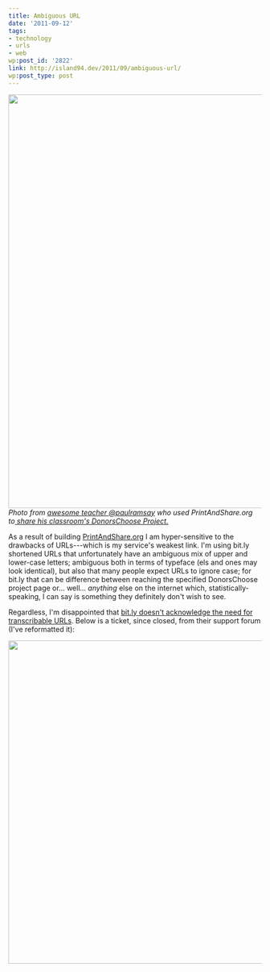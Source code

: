 ```yaml
---
title: Ambiguous URL
date: '2011-09-12'
tags:
- technology
- urls
- web
wp:post_id: '2822'
link: http://island94.dev/2011/09/ambiguous-url/
wp:post_type: post
---
```


<img class="aligncenter size-full wp-image-2826" title="donorschoose-on-coke-machine" src="http://www.island94.org/wp-content/uploads/2011/09/donorschoose-on-coke-machine.jpg" alt="" width="827" height="822" />
<em>Photo from <a href="https://twitter.com/#!/paularamsay/status/111634486302740481/">awesome teacher @paulramsay</a> who used PrintAndShare.org to<a href="http://www.donorschoose.org/donors/proposal.html?id=617291"> share his classroom's DonorsChoose Project.</a></em>

As a result of building <a href="http://printandshare.org/">PrintAndShare.org</a> I am hyper-sensitive to the drawbacks of URLs---which is my service's weakest link. I'm using bit.ly shortened URLs that unfortunately have an ambiguous mix of upper and lower-case letters; ambiguous both in terms of typeface (els and ones may look identical), but also that many people expect URLs to ignore case; for bit.ly that can be difference between reaching the specified DonorsChoose project page or... well... <em>anything</em> else on the internet which, statistically-speaking, I can say is something they definitely don't wish to see.

Regardless, I'm disappointed that <a href="http://feedback.bit.ly/forums/5239-suggestions/suggestions/349037-only-use-uppercase-chars-for-short-urls-to-make-tr?tracking_code=69d77a7a35cbe5096ca77ca500b0a67a">bit.ly doesn't acknowledge the need for transcribable URLs</a>. Below is a ticket, since closed, from their support forum (I've reformatted it):
<p style="text-align: left;"><a href="http://www.island94.org/wp-content/uploads/2011/09/bitly-short-URLS.png"><img class="size-full wp-image-2823 aligncenter" title="bitly short URLS" src="http://www.island94.org/wp-content/uploads/2011/09/bitly-short-URLS.png" alt="" width="600" height="642" /></a></p>
<p style="text-align: center;"></p>
